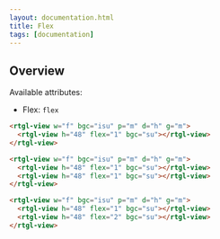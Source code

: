 ```yaml
---
layout: documentation.html
title: Flex
tags: [documentation]
---
```


## Overview

Available attributes:

* Flex: `flex`

```html
<rtgl-view w="f" bgc="isu" p="m" d="h" g="m">
  <rtgl-view h="48" flex="1" bgc="su"></rtgl-view>
</rtgl-view>
```

```html
<rtgl-view w="f" bgc="isu" p="m" d="h" g="m">
  <rtgl-view h="48" flex="1" bgc="su"></rtgl-view>
  <rtgl-view h="48" flex="1" bgc="su"></rtgl-view>
</rtgl-view>
```

```html
<rtgl-view w="f" bgc="isu" p="m" d="h" g="m">
  <rtgl-view h="48" flex="1" bgc="su"></rtgl-view>
  <rtgl-view h="48" flex="2" bgc="su"></rtgl-view>
</rtgl-view>
```